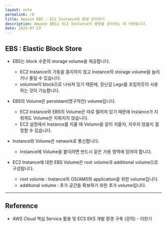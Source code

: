 ```yaml
---
layout: note
permalink: /8
title: Amazon EBS - EC2 Instance의 용량 관리하기
description: Amazon EBS는 EC2 Instance의 용량을 관리하는 데 사용됩니다.
date: 2023-07-23
---
```



## EBS : Elastic Block Store

- EBS는 block 수준의 storage volume을 제공합니다.
    - EC2 Instance의 가동을 중지하지 않고 Instance의 storage volume을 늘리거나 줄일 수 있습니다.
    - volumne이 block으로 나눠져 있기 때문에, 장난감 Lego를 조립하듯이 사용하는 것이 가능합니다.

- EBS의 Volume은 persistant(영구적인) volume입니다.
    - EC2 Instance와 EBS의 Volume은 따로 떨어져 있기 때문에 Instance가 지워져도 Volume은 지워지지 않습니다.
    - EC2 설정에서 Instance를 지울 때 Volumn을 같이 지울지, 지우지 않을지 결정할 수 있습니다.

- Instance와 Volume은 network로 통신합니다.
    - Instance에 Volume을 붙이려면 반드시 같은 가용 영역에 있어야 합니다.

- EC2 Instance에 대한 EBS Volume은 root volume과 additional volume으로 구성됩니다.
    - root volume : Instance의 OS(AMI)와 application을 위한 volume입니다.
    - additional volume : 추가 공간을 확보하기 위한 추가 volume입니다.


---


## Reference

- AWS Cloud 핵심 Service 활용 및 ECS EKS 개발 환경 구축 (강의) - 이한기
